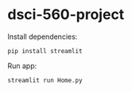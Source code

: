 # dsci-560-project

Install dependencies:
```
pip install streamlit
```

Run app:
```
streamlit run Home.py
```
